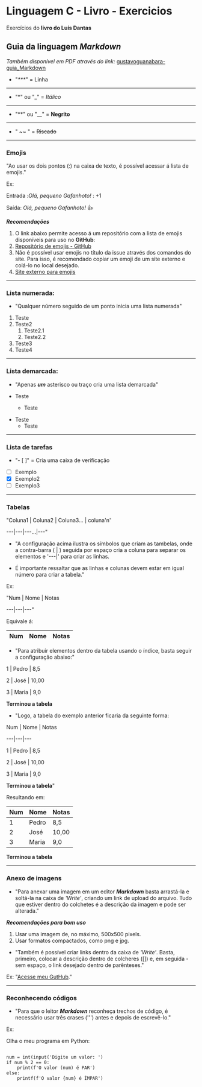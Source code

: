 # Linguagem C - Livro - Exercicios
 Exercícios do **livro do Luís Dantas**
 
## Guia da linguagem _Markdown_
_Também disponível em PDF através do link:_ [ gustavoguanabara-guia_Markdown](https://github.com/gustavoguanabara/git-github/blob/master/manuais-PDF/guia-markdown.pdf)
* "_***_" = Linha
***
* "*" ou "_" = *Itálico*
***
* "**" ou "__" = **Negrito**
***
* " ~~ " = ~~Riscado~~
***
### Emojis
"Ao usar os dois pontos (:) na caixa de texto, é possível acessar á lista de emojis."

Ex:

Entrada :_Olá, pequeno Gafanhoto!_ : +1

Saída: _Olá, pequeno Gafanhoto!_ 👍


***_Recomendações_***
1. O link abaixo permite acesso á um repositório com a lista de emojis disponíveis para uso no **GitHub**:
2. [Repositório de emojis - GitHub](https://github.com/ikatyang/emoji-cheat-sheet)
3. Não é possível usar emojis no título da issue através dos comandos do site. Para isso, é recomendado copiar um emoji de um site externo e colá-lo no local desejado.
4. [Site externo para emojis](https://emojipedia.org/)
***
### Lista numerada:

* "Qualquer número seguido de um ponto inicia uma lista numerada"

1. Teste
2. Teste2
   1. Teste2.1
   2. Teste2.2
9. Teste3
10. Teste4

***
### Lista demarcada:

* "Apenas **_um_** asterisco ou traço cria uma lista demarcada"

* Teste
   * Teste
- Teste
   - Teste
***
### Lista de tarefas

* "- [ ]" = Cria uma caixa de verificação

- [ ] Exemplo
- [X] Exemplo2
- [ ] Exemplo3
***
### Tabelas

"Coluna1 | Coluna2 | Coluna3... | coluna'n'

---|---|---...|---"

* "A configuração acima ilustra os símbolos que criam as tambelas, onde a contra-barra ( | ) seguida por espaço cria a coluna para separar os elementos e '---|' para criar as linhas.

* É importante ressaltar que as linhas e colunas devem estar em igual número para criar a tabela."

Ex:

"Num | Nome | Notas

---|---|---"

Equivale á:

Num | Nome | Notas
---|---|---

* "Para atribuir elementos dentro da tabela usando o índice, basta seguir a configuração abaixo:"

1 | Pedro | 8,5

2 | José | 10,00

3 | Maria | 9,0

**Terminou a tabela**

* "Logo, a tabela do exemplo anterior ficaria da seguinte forma:

Num | Nome | Notas

---|---|---


1 | Pedro | 8,5

2 | José | 10,00

3 | Maria | 9,0

**Terminou a tabela**"

Resultando em:

Num | Nome | Notas
---|---|---
1 | Pedro | 8,5
2 | José | 10,00
3 | Maria | 9,0

**Terminou a tabela**
***
### Anexo de imagens

* "Para anexar uma imagem em um editor **_Markdown_** basta arrastá-la e soltá-la na caixa de _'Write'_, criando um link de upload do arquivo.
Tudo que estiver dentro do colchetes é a descrição da imagem e pode ser alterada."

***_Recomendações para bom uso_***
1. Usar uma imagem de, no máximo, 500x500 pixels.
2. Usar formatos compactados, como png e jpg.

* "Também é possível criar links dentro da caixa de _'Write'_. Basta, primeiro, colocar a descrição dentro de colcheres ([]) e, em seguida - sem espaço, o link desejado dentro de parênteses."

Ex:
"[Acesse meu GutHub](https://github.com/Pedrohamoura-Git)."
***
### Reconhecendo códigos

* "Para que o leitor **_Markdown_** reconheça trechos de código, é necessário usar três crases (''') antes e depois de escrevê-lo."

 Ex: 
 
Olha o meu programa em Python:


```

num = int(input('Digite um valor: ')
if num % 2 == 0:
    print(f'O valor (num) é PAR') 
else:
    printf(f'O valor {num} é ÍMPAR')

```
